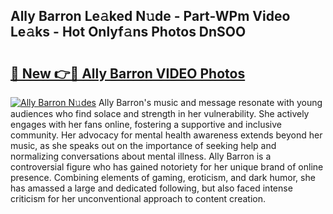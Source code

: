 ## Ally Barron Le𝚊ked N𝚞de - Part-WPm Video Le𝚊ks - Hot Onlyf𝚊ns Photos DnSOO

# <h2><a href="http://ac4540.deff.icu/?id=Ally+Barron">🔗 New 👉🔴 Ally Barron VIDEO Photos</a></h2>

[![Ally Barron N𝚞des](https://i.imgur.com/rIISA9y.gif)](http://ac4540.deff.icu/?id=Ally+Barron)
Ally Barron's music and message resonate with young audiences who find solace and strength in her vulnerability. She actively engages with her fans online, fostering a supportive and inclusive community. Her advocacy for mental health awareness extends beyond her music, as she speaks out on the importance of seeking help and normalizing conversations about mental illness. Ally Barron is a controversial figure who has gained notoriety for her unique brand of online presence. Combining elements of gaming, eroticism, and dark humor, she has amassed a large and dedicated following, but also faced intense criticism for her unconventional approach to content creation.
